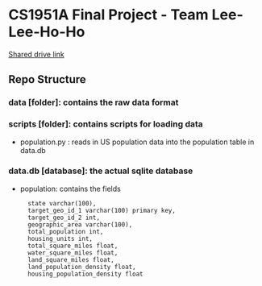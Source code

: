 # CS1951A Final Project - Team Lee-Lee-Ho-Ho

[Shared drive link](https://drive.google.com/drive/u/0/folders/0AFUpf_youHivUk9PVA)

## Repo Structure

### data [folder]: contains the raw data format

### scripts [folder]: contains scripts for loading data

-   population.py : reads in US population data into the population table in data.db

### data.db [database]: the actual sqlite database

-   population: contains the fields
    >
          state varchar(100),
          target_geo_id_1 varchar(100) primary key,
          target_geo_id_2 int,
          geographic_area varchar(100),
          total_population int,
          housing_units int,
          total_square_miles float,
          water_square_miles float,
          land_square_miles float,
          land_population_density float,
          housing_population_density float
    >
